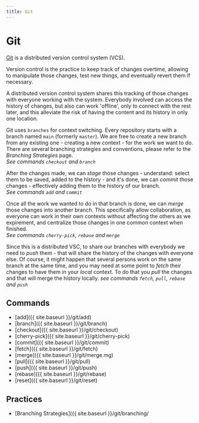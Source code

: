 ```yaml
---
title: Git
---
```


# Git

[Git](https://git-scm.com/) is a distributed version control system (VCS).

Version control is the practice to keep track of changes overtime, allowing to manipulate those changes, test new things, and eventually revert them if necessary.

A distributed version control system shares this tracking of those changes with everyone working with the system. Everybody involved can access the history of changes, but also can work 'offline', only to connect with the rest later, and this alleviate the risk of having the content and its history in only one location.

Git uses `branches` for context switching. Every repository starts with a branch named `main` (formerly `master`).
We are free to create a new branch from any existing one - creating a new context - for the work we want to do.
There are several branching strategies and conventions, please refer to the _Branching Strategies_ page.  
_See commands `checkout` and `branch`_

After the changes made, we can _stage_ those changes - understand: select them to be saved, added to the history - and it's done, we can _commit_ those changes - effectively adding them to the history of our branch.  
_See commands `add` and `commit`_

Once all the work we wanted to do in that branch is done, we can _merge_ those changes into another branch. This specifically allow collaboration, as everyone can work in their own contexts without affecting the others as we expirement, and centralize those changes in one common context when finished.  
_See commands `cherry-pick`, `rebase` and `merge`_

Since this is a distributed VSC, to share our branches with everybody we need to _push_ them - that will share the history of the changes with everyone else. Of course, it might happen that several persons work on the same branch at the same time, and you may need at some point to _fetch_ their changes to have them in your _local_ context. To do that you _pull_ the changes and that will merge the history locally.
_see commands `fetch`, `pull`, `rebase` and `push`_

## Commands

- [add]({{ site.baseurl }}/git/add)
- [branch]({{ site.baseurl }}/git/branch)
- [checkout]({{ site.baseurl }}/git/checkout)
- [cherry-pick]({{ site.baseurl }}/git/cherry-pick)
- [commit]({{ site.baseurl }}/git/commit)
- [fetch]({{ site.baseurl }}/git/fetch)
- [merge]({{ site.baseurl }}/git/merge.mg)
- [pull]({{ site.baseurl }}/git/pull)
- [push]({{ site.baseurl }}/git/push)
- [rebase]({{ site.baseurl }}/git/rebase)
- [reset]({{ site.baseurl }}/git/reset)

## Practices

- [Branching Strategies]({{ site.baseurl }}/git/branching/ 
